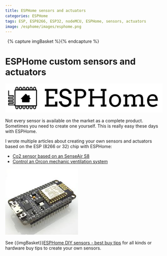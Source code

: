 ```yaml
---
title: ESPHome sensors and actuators
categories: ESPHome
tags: ESP, ESP8266, ESP32, nodeMCU, ESPHome, sensors, actuators
image: /esphome/images/esphome.png
---
```

{% capture imgBasket %}<img src="images/basket.png" alt="" style="margin-right:5px;margin-top:4px;padding-right:2px;float:left"/>{% endcapture %}

# ESPHome custom sensors and actuators

![ESPHome logo](images/esphome.png)

Not every sensor is available on the market as a complete product. 
Sometimes you need to create one yourself. 
This is really easy these days with ESPHome.

I wrote multiple articles about creating your own sensors and actuators based on the ESP (8266 or 32) chip with ESPHome:

* [Co2 sensor based on an SenseAir S8](co2_senseair_s8_sensor)
* [Control an Orcon mechanic ventilation system](orcon_mechanic_ventilation)

![ESP8266 NodeMCU v3](images/esp8266_nodemcu.jpg)

See {{imgBasket}}[ESPHome DIY sensors - best buy tips](../buy/esphome_diy) for all kinds or hardware buy tips to create your own sensors.